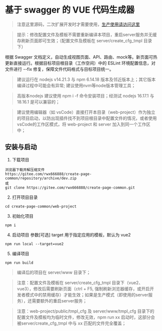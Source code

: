 # 基于 swagger 的 VUE 代码生成器

> 注意这里源码，二次扩展开发时才需要使用，[生产使用请访问这里](../README.md)

> 提示：修改配置文件及模板不需要重新编译本项目，重启server服务并无缓存刷新页面即可生效；（配置文件及模板在 server/create_cfg_tmpl 目录下）


根据 Swagger 文档定义，自动生成视图页面、API、路由、mock等。新页面可热更新直接运行。根据目标项目根目录（工作空间）中的 ESLint 环境配置信息，对文件进行 --fix 修复，保障文件代码格式与目标项目统一。

> 建议运行在 nodejs v14.21.3 与 npm 6.14.18 版本及邻近版本上；其它版本编译过程中可能会有异常; 建议使用nvm等node版本管理工具；

> 高版本nodejs 建议使用 npm i -f 命令安装项目；经测试 nodejs 16.17.1 与 18.16.1 是可以兼容的；

> 建议使用编辑器（如 vsCode）直接打开本目录（web-project）作为独立的项目启动，以防出现插件找不到项目根目录中配置文件的情况，或者使用vsCode的工作区模式，将 web-project 和 server 加入到同一个工作区中；


## 安装与启动
1. 下载项目
```
浏览器下载并解压缩文件
https://gitee.com/rwx666888/create-page-common/repository/archive/dev.zip
或
git clone https://gitee.com/rwx666888/create-page-common.git
```
2. 打开项目目录
```
cd create-page-common/web-project
```
3. 初始化项目
```
npm i
```

4. 启动项目 参数[可选] target 用于指定应用的模板，默认为 vue2
```
npm run local --target=vue2
```
5. 编译项目
```
npm run build
```
> 编译后的项目在 server/www 目录下；

> 注意：配置文件及模板在 server/create_cfg_tmpl 目录下（vue2、vue3），修改后需要刷新页面（ctrl + F5, 强制刷新浏览器缓存，或开启开发者模式中的禁用缓存）才能生效；如果是生产模式（即使用的server服务），还需要额外的重启server服务；

> 注意：web-project/public/tmpl_cfg 及 server/www/tmpl_cfg 目录下的配置文件及模板均为临时文件，修改无效，npm run xx 启动时，这部分会被server/create_cfg_tmpl 中与 xx 匹配的文件完全覆盖；

